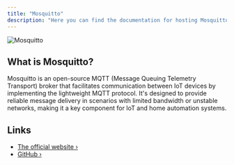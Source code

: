 ```yaml
---
title: "Mosquitto"
description: "Here you can find the documentation for hosting Mosquitto with Coolify."
---
```


![Mosquitto](https://raw.githubusercontent.com/eclipse-mosquitto/mosquitto/refs/heads/master/logo/mosquitto-text-below.svg)

## What is Mosquitto?

Mosquitto is an open-source MQTT (Message Queuing Telemetry Transport) broker that facilitates communication between IoT devices by implementing the lightweight MQTT protocol. It's designed to provide reliable message delivery in scenarios with limited bandwidth or unstable networks, making it a key component for IoT and home automation systems.

## Links

- [The official website ›](https://mosquitto.org/)
- [GitHub ›](https://github.com/eclipse/mosquitto)
